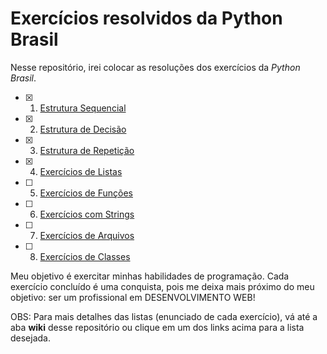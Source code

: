 # Exercícios resolvidos da Python Brasil 

Nesse repositório, irei colocar as resoluções dos exercícios da _Python Brasil_.

- [x] 1. [Estrutura Sequencial](https://wiki.python.org.br/EstruturaSequencial)
- [x] 2. [Estrutura de Decisão](https://wiki.python.org.br/EstruturaDeDecisao)
- [x] 3. [Estrutura de Repetição](https://wiki.python.org.br/EstruturaDeRepeticao)
- [x] 4. [Exercícios de Listas](https://wiki.python.org.br/ExerciciosListas)
- [ ] 5. [Exercícios de Funções](https://wiki.python.org.br/ExerciciosFuncoes)
- [ ] 6. [Exercícios com Strings](https://wiki.python.org.br/ExerciciosComStrings)
- [ ] 7. [Exercícios de Arquivos](https://wiki.python.org.br/ExerciciosArquivos)
- [ ] 8. [Exercícios de Classes](https://wiki.python.org.br/ExerciciosClasses)

Meu objetivo é exercitar minhas habilidades de programação. Cada exercício concluído é uma conquista, pois me deixa mais próximo do meu objetivo: ser um profissional em DESENVOLVIMENTO WEB!


OBS: Para mais detalhes das listas (enunciado de cada exercício), vá até a aba **wiki** desse repositório ou clique em um dos links acima para a lista desejada.

